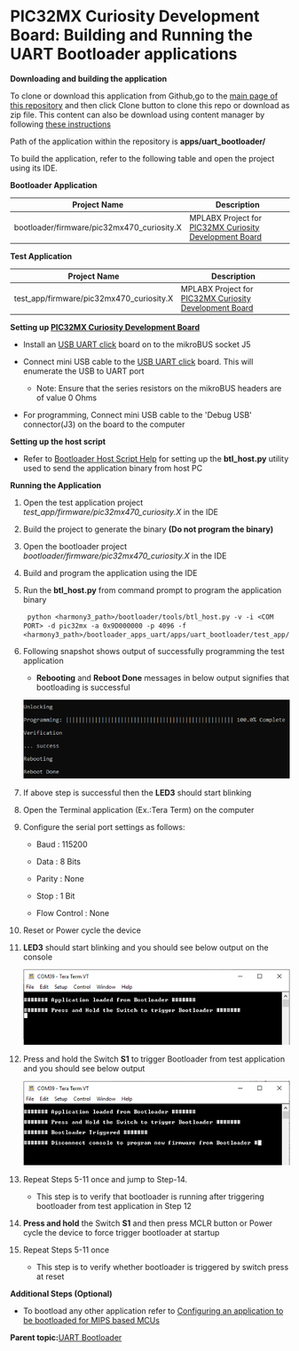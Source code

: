 # PIC32MX Curiosity Development Board: Building and Running the UART Bootloader applications

**Downloading and building the application**

To clone or download this application from Github,go to the [main page of this repository](https://github.com/Microchip-MPLAB-Harmony/bootloader_apps_uart) and then click Clone button to clone this repo or download as zip file. This content can also be download using content manager by following [these instructions](https://github.com/Microchip-MPLAB-Harmony/contentmanager/wiki)

Path of the application within the repository is **apps/uart\_bootloader/**

To build the application, refer to the following table and open the project using its IDE.

**Bootloader Application**

|Project Name|Description|
|------------|-----------|
|bootloader/firmware/pic32mx470\_curiosity.X|MPLABX Project for [PIC32MX Curiosity Development Board](https://www.microchip.com/Developmenttools/ProductDetails/dm320103)|

**Test Application**

|Project Name|Description|
|------------|-----------|
|test\_app/firmware/pic32mx470\_curiosity.X|MPLABX Project for [PIC32MX Curiosity Development Board](https://www.microchip.com/Developmenttools/ProductDetails/dm320103)|

**Setting up [PIC32MX Curiosity Development Board](https://www.microchip.com/Developmenttools/ProductDetails/dm320103)**

-   Install an [USB UART click](https://www.mikroe.com/usb-uart-click) board on to the mikroBUS socket J5

-   Connect mini USB cable to the [USB UART click](https://www.mikroe.com/usb-uart-click) board. This will enumerate the USB to UART port

    -   Note: Ensure that the series resistors on the mikroBUS headers are of value 0 Ohms

-   For programming, Connect mini USB cable to the 'Debug USB' connector\(J3\) on the board to the computer


**Setting up the host script**

-   Refer to [Bootloader Host Script Help](GUID-E9768065-2540-409B-AC12-3DA9417F01F5.md) for setting up the **btl\_host.py** utility used to send the application binary from host PC


**Running the Application**

1.  Open the test application project *test\_app/firmware/pic32mx470\_curiosity.X* in the IDE

2.  Build the project to generate the binary **\(Do not program the binary\)**

3.  Open the bootloader project *bootloader/firmware/pic32mx470\_curiosity.X* in the IDE

4.  Build and program the application using the IDE

5.  Run the **btl\_host.py** from command prompt to program the application binary

    ```
     python <harmony3_path>/bootloader/tools/btl_host.py -v -i <COM PORT> -d pic32mx -a 0x9D000000 -p 4096 -f <harmony3_path>/bootloader_apps_uart/apps/uart_bootloader/test_app/firmware/pic32mx470_curiosity.X/dist/pic32mx470_curiosity/production/pic32mx470_curiosity.X.production.bin
    ```

6.  Following snapshot shows output of successfully programming the test application

    -   **Rebooting** and **Reboot Done** messages in below output signifies that bootloading is successful

    ![output](GUID-9D45B2EF-7159-4DF7-BC6F-3C43C2113B07-low.png)

7.  If above step is successful then the **LED3** should start blinking

8.  Open the Terminal application \(Ex.:Tera Term\) on the computer

9.  Configure the serial port settings as follows:

    -   Baud : 115200

    -   Data : 8 Bits

    -   Parity : None

    -   Stop : 1 Bit

    -   Flow Control : None

10. Reset or Power cycle the device

11. **LED3** should start blinking and you should see below output on the console

    ![output](GUID-8AF21138-F5D5-442D-AF4E-C633D606BD08-low.png)

12. Press and hold the Switch **S1** to trigger Bootloader from test application and you should see below output

    ![output](GUID-DEA0E13D-969E-4A40-A120-7330F0C46FCE-low.png)

13. Repeat Steps 5-11 once and jump to Step-14.

    -   This step is to verify that bootloader is running after triggering bootloader from test application in Step 12

14. **Press and hold** the Switch **S1** and then press MCLR button or Power cycle the device to force trigger bootloader at startup

15. Repeat Steps 5-11 once

    -   This step is to verify whether bootloader is triggered by switch press at reset


**Additional Steps \(Optional\)**

-   To bootload any other application refer to [Configuring an application to be bootloaded for MIPS based MCUs](GUID-3E6213D5-3312-49A9-A6C7-897B8AD57414.md)


**Parent topic:**[UART Bootloader](GUID-2A9EAD6F-16A9-48AC-AB83-C48C263D2A5F.md)

